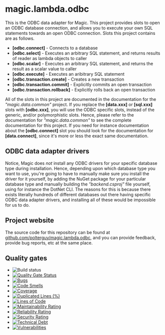 
# magic.lambda.odbc

This is the ODBC data adapter for Magic. This project provides slots to open an ODBC database
connection, and allows you to execute your own SQL statements towards an open ODBC connection. Slots
this project contains are as follows.

* __[odbc.connect]__ - Connects to a database
* __[odbc.select]__ - Executes an arbitrary SQL statement, and returns results of reader as lambda objects to caller
* __[odbc.scalar]__ - Executes an arbitrary SQL statement, and returns the result as a scalar value to caller
* __[odbc.execute]__ - Executes an aribitrary SQL statement
* __[odbc.transaction.create]__ - Creates a new transaction
* __[odbc.transaction.commit]__ - Explicitly commits an open transaction
* __[odbc.transaction.rollback]__ - Explicitly rolls back an open transaction

All of the slots in this project are documented in the documentation for the _"magic.data.common"_ project.
If you replace the **[data.xxx]** or **[sql.xxx]** slots with **[odbc.xxx]**, you will use the ODBC specific
slots, instead of the generic, and/or polymorphistic slots.
Hence, please refer to the documentation for _"magic.data.common"_ to see the complete documentation for this
project. If you need for instance documentation about the **[odbc.connect]** slot you should look for the
documentation for **[data.connect]**, since it's more or less the exact same documentation.

## ODBC data adapter drivers

Notice, Magic does _not_ install any ODBC drivers for your specific database type during installation. Hence,
depending upon which database type you want to use, you're going to have to manually make sure you install
the driver for it yourself, by adding the NuGet package for your particular database type and manually building
the _"backend.csproj"_ file yourself, using for instance the DotNet CLI. The reasons for this is because there
exists literally hundreds of different databases out there having specific ODBC data adapter drivers, and
installing all of these would be impossible for us to do.

## Project website

The source code for this repository can be found at [github.com/polterguy/magic.lambda.odbc](https://github.com/polterguy/magic.lambda.odbc), and you can provide feedback, provide bug reports, etc at the same place.

## Quality gates

- ![Build status](https://github.com/polterguy/magic.lambda.odbc/actions/workflows/build.yaml/badge.svg)
- [![Quality Gate Status](https://sonarcloud.io/api/project_badges/measure?project=polterguy_magic.lambda.odbc&metric=alert_status)](https://sonarcloud.io/dashboard?id=polterguy_magic.lambda.odbc)
- [![Bugs](https://sonarcloud.io/api/project_badges/measure?project=polterguy_magic.lambda.odbc&metric=bugs)](https://sonarcloud.io/dashboard?id=polterguy_magic.lambda.odbc)
- [![Code Smells](https://sonarcloud.io/api/project_badges/measure?project=polterguy_magic.lambda.odbc&metric=code_smells)](https://sonarcloud.io/dashboard?id=polterguy_magic.lambda.odbc)
- [![Coverage](https://sonarcloud.io/api/project_badges/measure?project=polterguy_magic.lambda.odbc&metric=coverage)](https://sonarcloud.io/dashboard?id=polterguy_magic.lambda.odbc)
- [![Duplicated Lines (%)](https://sonarcloud.io/api/project_badges/measure?project=polterguy_magic.lambda.odbc&metric=duplicated_lines_density)](https://sonarcloud.io/dashboard?id=polterguy_magic.lambda.odbc)
- [![Lines of Code](https://sonarcloud.io/api/project_badges/measure?project=polterguy_magic.lambda.odbc&metric=ncloc)](https://sonarcloud.io/dashboard?id=polterguy_magic.lambda.odbc)
- [![Maintainability Rating](https://sonarcloud.io/api/project_badges/measure?project=polterguy_magic.lambda.odbc&metric=sqale_rating)](https://sonarcloud.io/dashboard?id=polterguy_magic.lambda.odbc)
- [![Reliability Rating](https://sonarcloud.io/api/project_badges/measure?project=polterguy_magic.lambda.odbc&metric=reliability_rating)](https://sonarcloud.io/dashboard?id=polterguy_magic.lambda.odbc)
- [![Security Rating](https://sonarcloud.io/api/project_badges/measure?project=polterguy_magic.lambda.odbc&metric=security_rating)](https://sonarcloud.io/dashboard?id=polterguy_magic.lambda.odbc)
- [![Technical Debt](https://sonarcloud.io/api/project_badges/measure?project=polterguy_magic.lambda.odbc&metric=sqale_index)](https://sonarcloud.io/dashboard?id=polterguy_magic.lambda.odbc)
- [![Vulnerabilities](https://sonarcloud.io/api/project_badges/measure?project=polterguy_magic.lambda.odbc&metric=vulnerabilities)](https://sonarcloud.io/dashboard?id=polterguy_magic.lambda.odbc)
